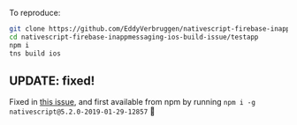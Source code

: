 To reproduce:

```bash
git clone https://github.com/EddyVerbruggen/nativescript-firebase-inappmessaging-ios-build-issue
cd nativescript-firebase-inappmessaging-ios-build-issue/testapp
npm i
tns build ios
```

## UPDATE: fixed!
Fixed in [this issue](https://github.com/NativeScript/nativescript-cli/pull/4310), and first available from npm by running `npm i -g nativescript@5.2.0-2019-01-29-12857` 🎉 
